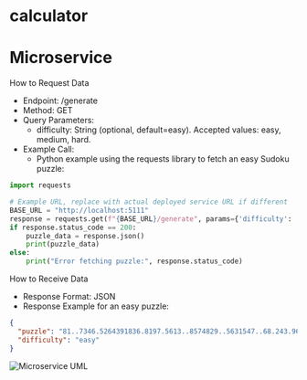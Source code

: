 # calculator

# Microservice
How to Request Data

- Endpoint: /generate
- Method: GET
- Query Parameters:
  - difficulty: String (optional, default=easy). Accepted values: easy, medium, hard.
- Example Call:
  - Python example using the requests library to fetch an easy Sudoku puzzle:
```python
import requests

# Example URL, replace with actual deployed service URL if different
BASE_URL = "http://localhost:5111"
response = requests.get(f"{BASE_URL}/generate", params={'difficulty': 'easy'})
if response.status_code == 200:
    puzzle_data = response.json()
    print(puzzle_data)
else:
    print("Error fetching puzzle:", response.status_code)
```
How to Receive Data
- Response Format: JSON
- Response Example for an easy puzzle:
```json
{
  "puzzle": "81..7346.5264391836.8197.5613..8574829..5631547..68.243.961287.7.354..9.9678245.",
  "difficulty": "easy"
}
```
![Microservice UML](https://github.com/joshuaspisak/calculator/assets/137116926/ae1d58a5-9398-47a5-b110-ea8d92bdae60)

